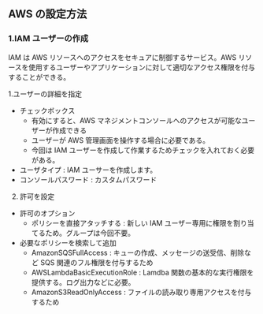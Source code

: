 ## AWS の設定方法

### 1.IAM ユーザーの作成

IAM は AWS リソースへのアクセスをセキュアに制御するサービス。AWS リソースを使用するユーザーやアプリケーションに対して適切なアクセス権限を付与することができる。

1.ユーザーの詳細を指定

- チェックボックス
  - 有効にすると、AWS マネジメントコンソールへのアクセスが可能なユーザーが作成できる
  - ユーザーが AWS 管理画面を操作する場合に必要である。
  - 今回は IAM ユーザーを作成して作業するためチェックを入れておく必要がある。
- ユーザタイプ : IAM ユーサーを作成します。
- コンソールパスワード : カスタムパスワード

2. 許可を設定

- 許可のオプション
  - ポリシーを直接アタッチする : 新しい IAM ユーザー専用に権限を割り当てるため。グループは今回不要。
- 必要なポリシーを検索して追加
  - AmazonSQSFullAccess : キューの作成、メッセージの送受信、削除など SQS 関連のフル権限を付与するため
  - AWSLambdaBasicExecutionRole : Lamdba 関数の基本的な実行権限を提供する。ログ出力などに必要。
  - AmazonS3ReadOnlyAccess : ファイルの読み取り専用アクセスを付与するため
